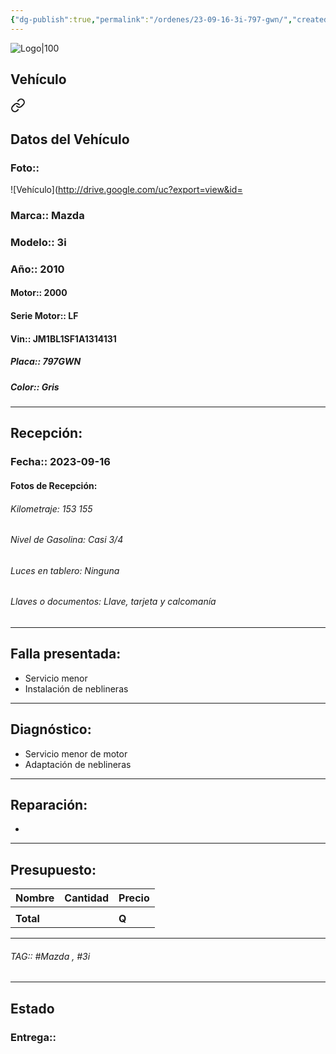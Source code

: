 ```yaml
---
{"dg-publish":true,"permalink":"/ordenes/23-09-16-3i-797-gwn/","created":"","updated":""}
---
```


![Logo|100](http://drive.google.com/uc?export=view&id=137fl3TIZ0-PU8b-Pt0bsjclwHub_u78G)

## Vehículo

<div class="transclusion internal-embed is-loaded"><a class="markdown-embed-link" href="/vehiculos/mazda/3i-797-gwn/#datos-del-vehiculo" aria-label="Open link"><svg xmlns="http://www.w3.org/2000/svg" width="24" height="24" viewBox="0 0 24 24" fill="none" stroke="currentColor" stroke-width="2" stroke-linecap="round" stroke-linejoin="round" class="svg-icon lucide-link"><path d="M10 13a5 5 0 0 0 7.54.54l3-3a5 5 0 0 0-7.07-7.07l-1.72 1.71"></path><path d="M14 11a5 5 0 0 0-7.54-.54l-3 3a5 5 0 0 0 7.07 7.07l1.71-1.71"></path></svg></a><div class="markdown-embed">



## Datos del Vehículo 
### Foto:: 
![Vehículo](http://drive.google.com/uc?export=view&id=

### Marca:: Mazda
### Modelo:: 3i
### Año:: 2010
#### Motor:: 2000
#### Serie Motor:: LF
#### Vin:: JM1BL1SF1A1314131
##### Placa:: 797GWN
##### Color:: Gris
---


</div></div>


## Recepción:
### Fecha:: 2023-09-16
#### Fotos de Recepción:

###### Kilometraje: 153 155
###### Nivel de Gasolina: Casi 3/4
###### Luces en tablero: Ninguna 
###### Llaves o documentos: Llave, tarjeta y calcomanía 

---

## Falla presentada:
- Servicio menor 
- Instalación de neblineras 


---

## Diagnóstico:

- Servicio menor de motor 
- Adaptación de neblineras 

---
## Reparación:
- 

---

## Presupuesto:

| Nombre | Cantidad | Precio |
| ------ | -------- | ------ |
|        |          |        |
| **Total**       |        |    **Q**    |

---

###### TAG:: #Mazda , #3i 

---

## Estado

### Entrega:: 